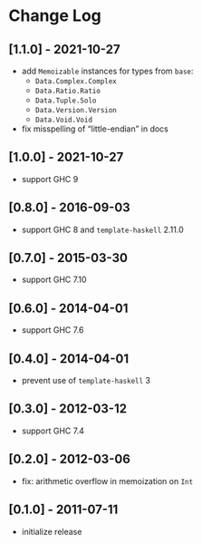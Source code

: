 # Change Log

## [1.1.0] - 2021-10-27
- add `Memoizable` instances for types from `base`:
   - `Data.Complex.Complex`
   - `Data.Ratio.Ratio`
   - `Data.Tuple.Solo`
   - `Data.Version.Version`
   - `Data.Void.Void`
- fix misspelling of “little-endian” in docs

## [1.0.0] - 2021-10-27
- support GHC 9

## [0.8.0] - 2016-09-03
- support GHC 8 and `template-haskell` 2.11.0

## [0.7.0] - 2015-03-30
- support GHC 7.10

## [0.6.0] - 2014-04-01
- support GHC 7.6

## [0.4.0] - 2014-04-01
- prevent use of `template-haskell` 3

## [0.3.0] - 2012-03-12
- support GHC 7.4

## [0.2.0] - 2012-03-06
- fix: arithmetic overflow in memoization on `Int`

## [0.1.0] - 2011-07-11
- initialize release
